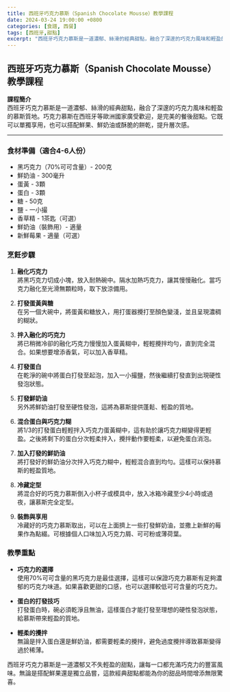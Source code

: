 ```yaml
---
title: 西班牙巧克力慕斯（Spanish Chocolate Mousse）教學課程
date: 2024-03-24 19:00:00 +0800
categories: [食譜, 西餐]
tags: [西班牙,甜點] 
excerpt: "西班牙巧克力慕斯是一道濃郁、絲滑的經典甜點，融合了深邃的巧克力風味和輕盈的慕斯質地。巧克力慕斯在西班牙等歐洲國家廣受歡迎，是完美的餐後甜點。它既可以單獨享用，也可以搭配鮮果、鮮奶油或酥脆的餅乾，提升層次感"
---
```


## 西班牙巧克力慕斯（Spanish Chocolate Mousse）教學課程

**課程簡介**  
西班牙巧克力慕斯是一道濃郁、絲滑的經典甜點，融合了深邃的巧克力風味和輕盈的慕斯質地。巧克力慕斯在西班牙等歐洲國家廣受歡迎，是完美的餐後甜點。它既可以單獨享用，也可以搭配鮮果、鮮奶油或酥脆的餅乾，提升層次感。

---

### 食材準備（適合4-6人份）

- 黑巧克力（70%可可含量）- 200克  
- 鮮奶油 - 300毫升  
- 蛋黃 - 3顆  
- 蛋白 - 3顆  
- 糖 - 50克  
- 鹽 - 一小撮  
- 香草精 - 1茶匙（可選）  
- 鮮奶油（裝飾用）- 適量  
- 新鮮莓果 - 適量（可選）  

### 烹飪步驟

1. **融化巧克力**  
   將黑巧克力切成小塊，放入耐熱碗中。隔水加熱巧克力，讓其慢慢融化。當巧克力融化至光滑無顆粒時，取下放涼備用。

2. **打發蛋黃與糖**  
   在另一個大碗中，將蛋黃和糖放入，用打蛋器攪打至顏色變淺，並且呈現濃稠的糊狀。

3. **拌入融化的巧克力**  
   將已稍微冷卻的融化巧克力慢慢加入蛋黃糊中，輕輕攪拌均勻，直到完全混合。如果想要增添香氣，可以加入香草精。

4. **打發蛋白**  
   在乾淨的碗中將蛋白打發至起泡，加入一小撮鹽，然後繼續打發直到出現硬性發泡狀態。

5. **打發鮮奶油**  
   另外將鮮奶油打發至硬性發泡，這將為慕斯提供蓬鬆、輕盈的質地。

6. **混合蛋白與巧克力糊**  
   將1/3的打發蛋白輕輕拌入巧克力蛋黃糊中，這有助於讓巧克力糊變得更輕盈。之後將剩下的蛋白分次輕柔拌入，攪拌動作要輕柔，以避免蛋白消泡。

7. **加入打發的鮮奶油**  
   將打發好的鮮奶油分次拌入巧克力糊中，輕輕混合直到均勻。這樣可以保持慕斯的輕盈質地。

8. **冷藏定型**  
   將混合好的巧克力慕斯倒入小杯子或模具中，放入冰箱冷藏至少4小時或過夜，讓慕斯完全定型。

9. **裝飾與享用**  
   冷藏好的巧克力慕斯取出，可以在上面擠上一些打發鮮奶油，並撒上新鮮的莓果作為點綴。可根據個人口味加入巧克力屑、可可粉或薄荷葉。

### 教學重點

- **巧克力的選擇**  
  使用70%可可含量的黑巧克力是最佳選擇，這樣可以保證巧克力慕斯有足夠濃郁的巧克力味道。如果喜歡更甜的口感，也可以選擇較低可可含量的巧克力。

- **蛋白的打發技巧**  
  打發蛋白時，碗必須乾淨且無油，這樣蛋白才能打發至理想的硬性發泡狀態，給慕斯帶來輕盈的質地。

- **輕柔的攪拌**  
  無論是拌入蛋白還是鮮奶油，都需要輕柔的攪拌，避免過度攪拌導致慕斯變得過於稀薄。

西班牙巧克力慕斯是一道濃郁又不失輕盈的甜點，讓每一口都充滿巧克力的豐富風味。無論是搭配鮮果還是獨立品嘗，這款經典甜點都能為你的甜品時間增添無限驚喜。
